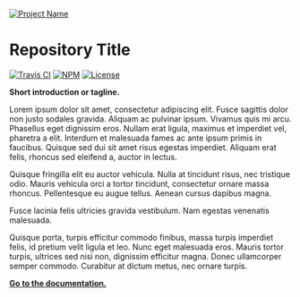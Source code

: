 [![Project Name](https://cdn.rawgit.com/kieranpotts/rootfiles/prod/docs/img/logo.svg)](https://www.example.com/)
# Repository Title

[![Travis CI](https://img.shields.io/travis/rust-lang/rust.svg?style=flat-square&colorA=333333&colorB=0e8a16)](https://travis-ci.org/rust-lang/rust)
[![NPM](https://img.shields.io/npm/v/npm.svg?label=latest&style=flat-square&colorA=333333&colorB=1d76db)](https://www.npmjs.com/package/npm)
[![License](https://img.shields.io/github/license/kieranpotts/rootfiles.svg?style=flat-square&colorA=333333&colorB=fbca04)](LICENSE.txt)

**Short introduction or tagline.**

Lorem ipsum dolor sit amet, consectetur adipiscing elit. Fusce sagittis dolor non justo sodales gravida. Aliquam ac pulvinar ipsum. Vivamus quis mi arcu. Phasellus eget dignissim eros. Nullam erat ligula, maximus et imperdiet vel, pharetra a elit. Interdum et malesuada fames ac ante ipsum primis in faucibus. Quisque sed dui sit amet risus egestas imperdiet. Aliquam erat felis, rhoncus sed eleifend a, auctor in lectus. 

Quisque fringilla elit eu auctor vehicula. Nulla at tincidunt risus, nec tristique odio. Mauris vehicula orci a tortor tincidunt, consectetur ornare massa rhoncus. Pellentesque eu augue tellus. Aenean cursus dapibus magna. 

Fusce lacinia felis ultricies gravida vestibulum. Nam egestas venenatis malesuada.

Quisque porta, turpis efficitur commodo finibus, massa turpis imperdiet felis, id pretium velit ligula et leo. Nunc eget malesuada eros. Mauris tortor turpis, ultrices sed nisi non, dignissim efficitur magna. Donec ullamcorper semper commodo. Curabitur at dictum metus, nec ornare turpis. 

**[Go to the documentation.](docs/)**
